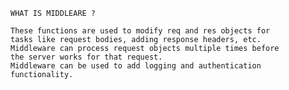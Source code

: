     WHAT IS MIDDLEARE ?

    These functions are used to modify req and res objects for 
    tasks like request bodies, adding response headers, etc.
    Middleware can process request objects multiple times before 
    the server works for that request.
    Middleware can be used to add logging and authentication functionality.